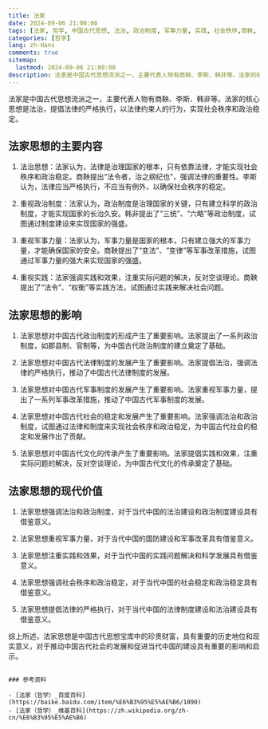 ```yaml
---
title: 法家
date: 2024-09-06 21:00:00
tags: [法家, 哲学, 中国古代思想, 法治, 政治制度, 军事力量, 实践, 社会秩序,商鞅, 李斯, 韩非, 郡县制, 官制, 变法, 变律, 三统, 六略, 法令, 权衡]
categories: [哲学]
lang: zh-Hans
comments: true
sitemap:
  lastmod: 2024-09-06 21:00:00
description: 法家是中国古代思想流派之一，主要代表人物有商鞅、李斯、韩非等。法家的核心思想是法治，提倡法律的严格执行，以法律约束人的行为，实现社会秩序和政治稳定。
---
```


法家是中国古代思想流派之一，主要代表人物有商鞅、李斯、韩非等。法家的核心思想是法治，提倡法律的严格执行，以法律约束人的行为，实现社会秩序和政治稳定。

## 法家思想的主要内容

1. 法治思想：法家认为，法律是治理国家的根本，只有依靠法律，才能实现社会秩序和政治稳定。商鞅提出“法令者，治之纲纪也”，强调法律的重要性。李斯认为，法律应当严格执行，不应当有例外，以确保社会秩序的稳定。

2. 重视政治制度：法家认为，政治制度是治理国家的关键，只有建立科学的政治制度，才能实现国家的长治久安。韩非提出了“三统”、“六略”等政治制度，试图通过制度建设来实现国家的强盛。

3. 重视军事力量：法家认为，军事力量是国家的根本，只有建立强大的军事力量，才能确保国家的安全。商鞅提出了“变法”、“变律”等军事改革措施，试图通过军事力量的强大来实现国家的强盛。

4. 重视实践：法家强调实践和效果，注重实际问题的解决，反对空谈理论。商鞅提出了“法令”、“权衡”等实践方法，试图通过实践来解决社会问题。

## 法家思想的影响

1. 法家思想对中国古代政治制度的形成产生了重要影响。法家提出了一系列政治制度，如郡县制、官制等，为中国古代政治制度的建立奠定了基础。

2. 法家思想对中国古代法律制度的发展产生了重要影响。法家提倡法治，强调法律的严格执行，推动了中国古代法律制度的发展。

3. 法家思想对中国古代军事制度的发展产生了重要影响。法家重视军事力量，提出了一系列军事改革措施，推动了中国古代军事制度的发展。

4. 法家思想对中国古代社会的稳定和发展产生了重要影响。法家强调法治和政治制度，试图通过法律和制度来实现社会秩序和政治稳定，为中国古代社会的稳定和发展作出了贡献。

5. 法家思想对中国古代文化的传承产生了重要影响。法家提倡实践和效果，注重实际问题的解决，反对空谈理论，为中国古代文化的传承奠定了基础。

## 法家思想的现代价值

1. 法家思想强调法治和政治制度，对于当代中国的法治建设和政治制度建设具有借鉴意义。

2. 法家思想重视军事力量，对于当代中国的国防建设和军事改革具有借鉴意义。

3. 法家思想注重实践和效果，对于当代中国的实践问题解决和科学发展具有借鉴意义。

4. 法家思想强调社会秩序和政治稳定，对于当代中国的社会稳定和政治稳定具有借鉴意义。

5. 法家思想提倡法律的严格执行，对于当代中国的法律制度建设和法治建设具有借鉴意义。

综上所述，法家思想是中国古代思想宝库中的珍贵财富，具有重要的历史地位和现实意义，对于推动中国古代社会的发展和促进当代中国的建设具有重要的影响和启示。
```

### 参考资料

- [法家（哲学）_百度百科](https://baike.baidu.com/item/%E6%B3%95%E5%AE%B6/1090)
- [法家（哲学）_维基百科](https://zh.wikipedia.org/zh-cn/%E6%B3%95%E5%AE%B6)

